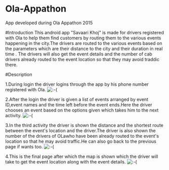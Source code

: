# Ola-Appathon
App developed during Ola Appathon 2015

#Introduction
This android app "Savaari Khoj" is made for drivers registered with Ola to help them find customers by routing them to the various events happening in the 
city.The drivers are routed to the various events  based on the parameters which are their distance to the city and their duration in real time .
The drivers will also get the event details and the number of cab drivers already routed to the event location so that they may avoid 
traddic there.


#Description


1.During login the driver logins through the app by his phone number registered with Ola.
![:-(](https://github.com/Vishanseru9/Ola-Appathon/blob/master/Screenshots/1.png)

2.After the login the driver is given a list of events arranged by  event ID,event names and the time left before the event 
ends.Here the driver chooses an event based on the options given which takes him to the next activity.
![:-(](https://github.com/Vishanseru9/Ola-Appathon/blob/master/Screenshots/2.png)

3.In the third activity the driver is shown the distance and the shortest route between the event's location and the 
driver.The driver is also shown the number of the drivers of OLawho have been already routed to the event's location so that he may avoid traffic.He can also go back to the previous page if wants too. 
![:-(](https://github.com/Vishanseru9/Ola-Appathon/blob/master/Screenshots/3.png)

4.This is the final page after which the map is shown which the driver will take to get the event location along with the event details.
![:-(](https://github.com/Vishanseru9/Ola-Appathon/blob/master/Screenshots/4.png)
